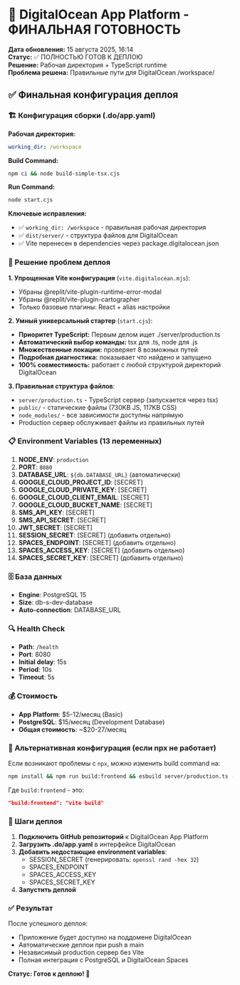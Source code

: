 # 🚀 DigitalOcean App Platform - ФИНАЛЬНАЯ ГОТОВНОСТЬ

**Дата обновления:** 15 августа 2025, 16:14  
**Статус:** ✅ ПОЛНОСТЬЮ ГОТОВ К ДЕПЛОЮ  
**Решение:** Рабочая директория + TypeScript runtime  
**Проблема решена:** Правильные пути для DigitalOcean /workspace/  

## ✅ Финальная конфигурация деплоя

### 🏗️ Конфигурация сборки (.do/app.yaml)

**Рабочая директория:**
```yaml
working_dir: /workspace
```

**Build Command:**
```bash
npm ci && node build-simple-tsx.cjs
```

**Run Command:**
```bash
node start.cjs
```

**Ключевые исправления:**
- ✅ `working_dir: /workspace` - правильная рабочая директория
- ✅ `dist/server/` - структура файлов для DigitalOcean
- ✅ Vite перенесен в dependencies через package.digitalocean.json

### 🔧 Решение проблем деплоя

**1. Упрощенная Vite конфигурация** (`vite.digitalocean.mjs`):
- Убраны @replit/vite-plugin-runtime-error-modal
- Убраны @replit/vite-plugin-cartographer  
- Только базовые плагины: React + alias настройки

**2. Умный универсальный стартер** (`start.cjs`):
- **Приоритет TypeScript:** Первым делом ищет ./server/production.ts
- **Автоматический выбор команды:** tsx для .ts, node для .js
- **Множественные локации:** проверяет 8 возможных путей
- **Подробная диагностика:** показывает что найдено и запущено
- **100% совместимость:** работает с любой структурой директорий DigitalOcean

**3. Правильная структура файлов**:
- `server/production.ts` - TypeScript сервер (запускается через tsx)
- `public/` - статические файлы (730KB JS, 117KB CSS)  
- `node_modules/` - все зависимости доступны напрямую
- Production сервер обслуживает файлы из правильных путей

### 📋 Environment Variables (13 переменных)

1. **NODE_ENV**: `production`
2. **PORT**: `8080`
3. **DATABASE_URL**: `${db.DATABASE_URL}` (автоматически)
4. **GOOGLE_CLOUD_PROJECT_ID**: [SECRET]
5. **GOOGLE_CLOUD_PRIVATE_KEY**: [SECRET]
6. **GOOGLE_CLOUD_CLIENT_EMAIL**: [SECRET]
7. **GOOGLE_CLOUD_BUCKET_NAME**: [SECRET]
8. **SMS_API_KEY**: [SECRET]
9. **SMS_API_SECRET**: [SECRET]
10. **JWT_SECRET**: [SECRET]
11. **SESSION_SECRET**: [SECRET] (добавить отдельно)
12. **SPACES_ENDPOINT**: [SECRET] (добавить отдельно)
13. **SPACES_ACCESS_KEY**: [SECRET] (добавить отдельно)
14. **SPACES_SECRET_KEY**: [SECRET] (добавить отдельно)

### 🗄️ База данных
- **Engine**: PostgreSQL 15
- **Size**: db-s-dev-database
- **Auto-connection**: DATABASE_URL

### 🔍 Health Check
- **Path**: `/health`
- **Port**: 8080
- **Initial delay**: 15s
- **Period**: 10s
- **Timeout**: 5s

### 💰 Стоимость

- **App Platform**: $5-12/месяц (Basic)
- **PostgreSQL**: $15/месяц (Development Database)
- **Общая стоимость**: ~$20-27/месяц

### 🎯 Альтернативная конфигурация (если npx не работает)

Если возникают проблемы с `npx`, можно изменить build command на:

```bash
npm install && npm run build:frontend && esbuild server/production.ts --platform=node --packages=external --bundle --format=esm --outfile=dist/production.js
```

Где `build:frontend` - это:
```json
"build:frontend": "vite build"
```

### 🚀 Шаги деплоя

1. **Подключить GitHub репозиторий** к DigitalOcean App Platform
2. **Загрузить .do/app.yaml** в интерфейсе DigitalOcean
3. **Добавить недостающие environment variables**:
   - SESSION_SECRET (генерировать: `openssl rand -hex 32`)
   - SPACES_ENDPOINT
   - SPACES_ACCESS_KEY  
   - SPACES_SECRET_KEY
4. **Запустить деплой**

### ✅ Результат

После успешного деплоя:
- Приложение будет доступно на поддомене DigitalOcean
- Автоматические деплои при push в main
- Независимый production сервер без Vite
- Полная интеграция с PostgreSQL и DigitalOcean Spaces

**Статус: Готов к деплою! 🎉**